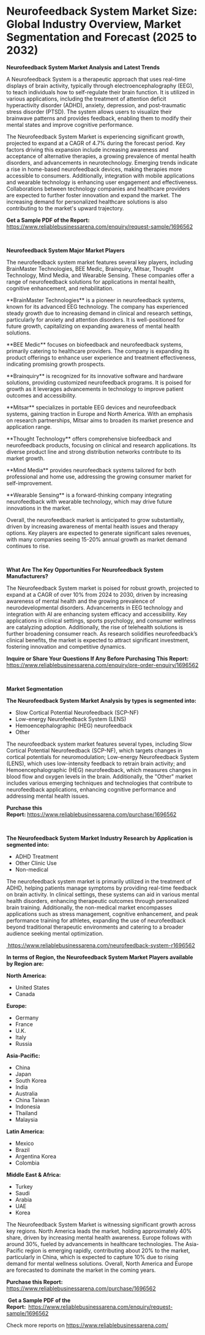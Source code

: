 <p><h1>Neurofeedback System Market Size: Global Industry Overview, Market Segmentation and Forecast (2025 to 2032)</h1></p><p><strong>Neurofeedback System Market Analysis and Latest Trends</strong></p>
<p><p>A Neurofeedback System is a therapeutic approach that uses real-time displays of brain activity, typically through electroencephalography (EEG), to teach individuals how to self-regulate their brain function. It is utilized in various applications, including the treatment of attention deficit hyperactivity disorder (ADHD), anxiety, depression, and post-traumatic stress disorder (PTSD). The system allows users to visualize their brainwave patterns and provides feedback, enabling them to modify their mental states and improve cognitive performance.</p><p>The Neurofeedback System Market is experiencing significant growth, projected to expand at a CAGR of 4.7% during the forecast period. Key factors driving this expansion include increasing awareness and acceptance of alternative therapies, a growing prevalence of mental health disorders, and advancements in neurotechnology. Emerging trends indicate a rise in home-based neurofeedback devices, making therapies more accessible to consumers. Additionally, integration with mobile applications and wearable technology is enhancing user engagement and effectiveness. Collaborations between technology companies and healthcare providers are expected to further foster innovation and expand the market. The increasing demand for personalized healthcare solutions is also contributing to the market's upward trajectory.</p></p>
<p><strong>Get a Sample PDF of the Report:&nbsp;</strong> <a href="https://www.reliablebusinessarena.com/enquiry/request-sample/1696562?utm_campaign=2928&utm_medium=2&utm_source=Github&utm_content=ia&utm_term=27032025&utm_id=neurofeedback-system">https://www.reliablebusinessarena.com/enquiry/request-sample/1696562</a></p>
<p>&nbsp;</p>
<p><strong>Neurofeedback System Major Market Players</strong></p>
<p><p>The neurofeedback system market features several key players, including BrainMaster Technologies, BEE Medic, Brainquiry, Mitsar, Thought Technology, Mind Media, and Wearable Sensing. These companies offer a range of neurofeedback solutions for applications in mental health, cognitive enhancement, and rehabilitation.</p><p>**BrainMaster Technologies** is a pioneer in neurofeedback systems, known for its advanced EEG technology. The company has experienced steady growth due to increasing demand in clinical and research settings, particularly for anxiety and attention disorders. It is well-positioned for future growth, capitalizing on expanding awareness of mental health solutions.</p><p>**BEE Medic** focuses on biofeedback and neurofeedback systems, primarily catering to healthcare providers. The company is expanding its product offerings to enhance user experience and treatment effectiveness, indicating promising growth prospects.</p><p>**Brainquiry** is recognized for its innovative software and hardware solutions, providing customized neurofeedback programs. It is poised for growth as it leverages advancements in technology to improve patient outcomes and accessibility.</p><p>**Mitsar** specializes in portable EEG devices and neurofeedback systems, gaining traction in Europe and North America. With an emphasis on research partnerships, Mitsar aims to broaden its market presence and application range.</p><p>**Thought Technology** offers comprehensive biofeedback and neurofeedback products, focusing on clinical and research applications. Its diverse product line and strong distribution networks contribute to its market growth.</p><p>**Mind Media** provides neurofeedback systems tailored for both professional and home use, addressing the growing consumer market for self-improvement.</p><p>**Wearable Sensing** is a forward-thinking company integrating neurofeedback with wearable technology, which may drive future innovations in the market.</p><p>Overall, the neurofeedback market is anticipated to grow substantially, driven by increasing awareness of mental health issues and therapy options. Key players are expected to generate significant sales revenues, with many companies seeing 15-20% annual growth as market demand continues to rise.</p></p>
<p>&nbsp;</p>
<p><strong>What Are The Key Opportunities For Neurofeedback System Manufacturers?</strong></p>
<p><p>The Neurofeedback System market is poised for robust growth, projected to expand at a CAGR of over 10% from 2024 to 2030, driven by increasing awareness of mental health and the growing prevalence of neurodevelopmental disorders. Advancements in EEG technology and integration with AI are enhancing system efficacy and accessibility. Key applications in clinical settings, sports psychology, and consumer wellness are catalyzing adoption. Additionally, the rise of telehealth solutions is further broadening consumer reach. As research solidifies neurofeedback’s clinical benefits, the market is expected to attract significant investment, fostering innovation and competitive dynamics.</p></p>
<p><strong>Inquire or Share Your Questions If Any Before Purchasing This Report:</strong> <a href="https://www.reliablebusinessarena.com/enquiry/pre-order-enquiry/1696562?utm_campaign=2928&utm_medium=2&utm_source=Github&utm_content=ia&utm_term=27032025&utm_id=neurofeedback-system">https://www.reliablebusinessarena.com/enquiry/pre-order-enquiry/1696562</a></p>
<p>&nbsp;</p>
<p><strong>Market Segmentation</strong></p>
<p><strong>The Neurofeedback System Market Analysis by types is segmented into:</strong></p>
<p><ul><li>Slow Cortical Potential Neurofeedback (SCP-NF)</li><li>Low-energy Neurofeedback System (LENS)</li><li>Hemoencephalographic (HEG) neurofeedback</li><li>Other</li></ul></p>
<p><p>The neurofeedback system market features several types, including Slow Cortical Potential Neurofeedback (SCP-NF), which targets changes in cortical potentials for neuromodulation; Low-energy Neurofeedback System (LENS), which uses low-intensity feedback to retrain brain activity; and Hemoencephalographic (HEG) neurofeedback, which measures changes in blood flow and oxygen levels in the brain. Additionally, the "Other" market includes various emerging techniques and technologies that contribute to neurofeedback applications, enhancing cognitive performance and addressing mental health issues.</p></p>
<p><strong>Purchase this Report:&nbsp;</strong><a href="https://www.reliablebusinessarena.com/purchase/1696562?utm_campaign=2928&utm_medium=2&utm_source=Github&utm_content=ia&utm_term=27032025&utm_id=neurofeedback-system">https://www.reliablebusinessarena.com/purchase/1696562</a></p>
<p>&nbsp;</p>
<p><strong>The Neurofeedback System Market Industry Research by Application is segmented into:</strong></p>
<p><ul><li>ADHD Treatment</li><li>Other Clinic Use</li><li>Non-medical</li></ul></p>
<p><p>The neurofeedback system market is primarily utilized in the treatment of ADHD, helping patients manage symptoms by providing real-time feedback on brain activity. In clinical settings, these systems can aid in various mental health disorders, enhancing therapeutic outcomes through personalized brain training. Additionally, the non-medical market encompasses applications such as stress management, cognitive enhancement, and peak performance training for athletes, expanding the use of neurofeedback beyond traditional therapeutic environments and catering to a broader audience seeking mental optimization.</p></p>
<p><a href="https://www.reliablebusinessarena.com/neurofeedback-system-r1696562?utm_campaign=2928&utm_medium=2&utm_source=Github&utm_content=ia&utm_term=27032025&utm_id=neurofeedback-system">&nbsp;https://www.reliablebusinessarena.com/neurofeedback-system-r1696562</a></p>
<p><strong>In terms of Region, the Neurofeedback System Market Players available by Region are:</strong></p>
<p>
    <p> <strong> North America: </strong>
        <ul>
            <li>United States</li>
            <li>Canada</li>
        </ul>
        </p> 
    <p> <strong> Europe: </strong>
        <ul>
            <li>Germany</li>
            <li>France</li>
            <li>U.K.</li>
            <li>Italy</li>
            <li>Russia</li>
        </ul>
        </p> 
    <p> <strong> Asia-Pacific: </strong>
        <ul>
            <li>China</li>
            <li>Japan</li>
            <li>South Korea</li>
            <li>India</li>
            <li>Australia</li>
            <li>China Taiwan</li>
            <li>Indonesia</li>
            <li>Thailand</li>
            <li>Malaysia</li>
        </ul>
        </p> 
    <p> <strong> Latin America: </strong>
        <ul>
            <li>Mexico</li>
            <li>Brazil</li>
            <li>Argentina Korea</li>
            <li>Colombia</li>
        </ul>
        </p> 
    <p> <strong> Middle East & Africa: </strong>
        <ul>
            <li>Turkey</li>
            <li>Saudi</li>
            <li>Arabia</li>
            <li>UAE</li>
            <li>Korea</li>
        </ul>
    </p>
    </p>
<p><p>The Neurofeedback System Market is witnessing significant growth across key regions. North America leads the market, holding approximately 40% share, driven by increasing mental health awareness. Europe follows with around 30%, fueled by advancements in healthcare technologies. The Asia-Pacific region is emerging rapidly, contributing about 20% to the market, particularly in China, which is expected to capture 10% due to rising demand for mental wellness solutions. Overall, North America and Europe are forecasted to dominate the market in the coming years.</p></p>
<p><strong>Purchase this Report: </strong><a href="https://www.reliablebusinessarena.com/purchase/1696562?utm_campaign=2928&utm_medium=2&utm_source=Github&utm_content=ia&utm_term=27032025&utm_id=neurofeedback-system">https://www.reliablebusinessarena.com/purchase/1696562</a></p>
<p>&nbsp;<strong>Get a Sample PDF of the Report:&nbsp;&nbsp;</strong><a href="https://www.reliablebusinessarena.com/enquiry/request-sample/1696562?utm_campaign=2928&utm_medium=2&utm_source=Github&utm_content=ia&utm_term=27032025&utm_id=neurofeedback-system">https://www.reliablebusinessarena.com/enquiry/request-sample/1696562</a></p>
<p><strong></strong></p>
<p>Check more reports on <a href="https://www.reliablebusinessarena.com/?utm_campaign=2928&utm_medium=2&utm_source=Github&utm_content=ia&utm_term=27032025&utm_id=neurofeedback-system">https://www.reliablebusinessarena.com/</a></p>